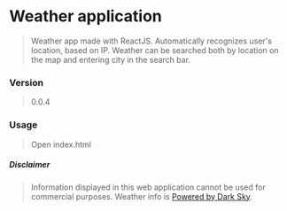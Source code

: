 # Weather application
> Weather app made with ReactJS. Automatically recognizes user's location, based on IP. Weather can be searched both by location on the map and
entering city in the search bar.

### Version
> 0.0.4

### Usage
> Open index.html

##### Disclaimer
> Information displayed in this web application cannot be used for commercial purposes. Weather info is [Powered by Dark Sky](http://darksky.net/poweredby/).

